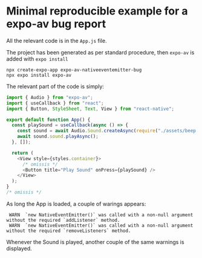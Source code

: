 # Minimal reproducible example for a expo-av bug report

All the relevant code is in the `App.js` file.

The project has been generated as per standard procedure, then `expo-av` is added with `expo install`

```
npx create-expo-app expo-av-nativeeventemitter-bug
npx expo install expo-av
```

The relevant part of the code is simply:

```javascript
import { Audio } from "expo-av";
import { useCallback } from "react";
import { Button, StyleSheet, Text, View } from "react-native";

export default function App() {
  const playSound = useCallback(async () => {
    const sound = await Audio.Sound.createAsync(require("./assets/beep.mp3"));
    await sound.sound.playAsync();
  }, []);

  return (
    <View style={styles.container}>
      /* omissis */
      <Button title="Play Sound" onPress={playSound} />
    </View>
  );
}
/* omissis */
```

As long the App is loaded, a couple of warings appears:

```
 WARN  `new NativeEventEmitter()` was called with a non-null argument without the required `addListener` method.
 WARN  `new NativeEventEmitter()` was called with a non-null argument without the required `removeListeners` method.
```

Whenever the Sound is played, another couple of the same warnings is displayed.
